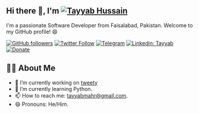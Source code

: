 <!-- Introduction -->
## Hi there 👋, I'm [![Tayyab Hussain](https://readme-typing-svg.demolab.com?font=Fira+Code&weight=700&size=30&duration=1000&pause=5000&color=1ECDFF&vCenter=true&repeat=false&random=false&width=435&lines=Tayyab+Hussain)](https://git.io/typing-svg)

I'm a passionate Software Developer from Faisalabad, Pakistan. Welcome to my GitHub profile! 😄

<!-- Badges -->
[![GitHub followers](https://img.shields.io/badge/GitHub-100000?style=for-the-badge&logo=github&logoColor=white)](https://github.com/mahrtayyab)
[![Twitter Follow](https://img.shields.io/badge/Twitter-1DA1F2?style=for-the-badge&logo=twitter&logoColor=white)](https://twitter.com/kharltayyab)
[![Telegram](https://img.shields.io/badge/Telegram-229ED9?style=for-the-badge&logo=telegram&logoColor=white)](https://t.me/kharltayyab)
[![Linkedin: Tayyab](https://img.shields.io/badge/LinkedIn-0077B5?style=for-the-badge&logo=linkedin&logoColor=white)](https://www.linkedin.com/in/tayyab-hussain-23a438180/)
[![Donate](https://img.shields.io/badge/donate-buy%20me%20a%20coffee-ffdd00.svg?style=for-the-badge)](https://www.buymeacoffee.com/mahrtayyab)

<!-- About Me -->
## 🧑‍💻 About Me

- 🔭 I’m currently working on [tweety](https://github.com/mahrtayyab/tweety)
- 🌱 I’m currently learning Python.
- 📫 How to reach me: [tayyabmahr@gmail.com](mailto:tayyabmahr@gmail.com).
- 😄 Pronouns: He/Him.


<!-- GitHub Stats
## 📈 GitHub Stats

![Your GitHub Stats](https://github-readme-stats.vercel.app/api?username=mahrtayyab&show_icons=true&count_private=true&theme=github_dark_dimmed&rank_icon=github&include_all_commits=true&card_width=500&hide_border=true)  -->

<!-- Top Languages
## 🔝 Top Languages

![Top Languages](https://github-readme-stats.vercel.app/api/top-langs/?username=mahrtayyab&layout=compact&theme=radical&card_width=500&hide_border=true)  -->

